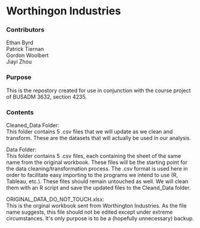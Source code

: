# Worthingon Industries

### Contributors
Ethan Byrd  
Patrick Tiernan  
Gordon Woolbert  
Jiayi Zhou

### Purpose

This is the repostory created for use in conjunction with the course project of BUSADM 3632, section 4235. 

### Contents

Cleaned_Data Folder:  
This folder contains 5 .csv files that we will update as we clean and transform. These are the datasets that will actually be used in our analysis.  

Data Folder:  
This folder contains 5 .csv files, each containing the sheet of the same name from the original workbook. These files will be the starting point for the data cleaning/transformation process. The .csv format is used here in order to facilitate easy importing to the programs we intend to use (R, Tableau, etc.). These files should remain untouched as well. We will clean them with an R script and save the updated files to the Cleand_Data folder.

ORIGINAL_DATA_DO_NOT_TOUCH.xlsx:  
This is the orginal workbook sent from Worthington Industries. As the file name suggests, this file should not be edited except under extreme circumstances. It's only purpose is to be a (hopefully unnecessary) backup.
